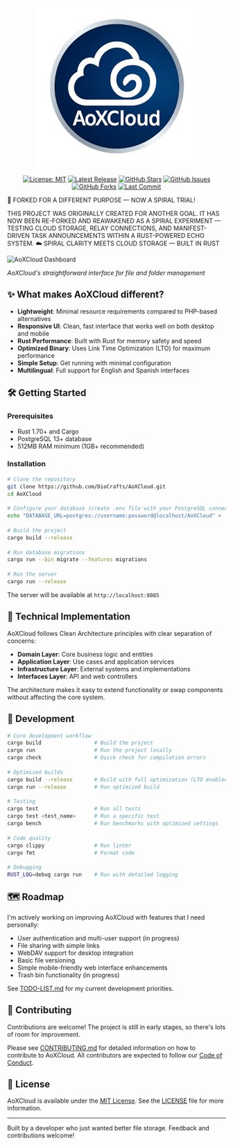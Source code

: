 <p align="center">
  <img src="static/Copilot_20251030_142750.png" alt="AoXCloud" width="375" />
</p>

<div align="center">
  
  [![License: MIT](https://img.shields.io/badge/License-MIT-blue.svg?style=for-the-badge)](https://opensource.org/licenses/MIT)
  [![Latest Release](https://img.shields.io/github/release/diocrafts/AoXCloud.svg?style=for-the-badge)](https://github.com/diocrafts/AoXCloud/releases)
  [![GitHub Stars](https://img.shields.io/github/stars/diocrafts/AoXCloud?style=for-the-badge&logo=github)](https://github.com/diocrafts/AoXCloud/stargazers)
  [![GitHub Issues](https://img.shields.io/github/issues/diocrafts/AoXCloud?style=for-the-badge)](https://github.com/diocrafts/AoXCloud/issues)
  [![GitHub Forks](https://img.shields.io/github/forks/diocrafts/AoXCloud?style=for-the-badge&logo=github)](https://github.com/diocrafts/AoXCloud/network/members)
  [![Last Commit](https://img.shields.io/github/last-commit/diocrafts/AoXCloud?style=for-the-badge)](https://github.com/diocrafts/AoXCloud/commits/main)

</div>

🚧 FORKED FOR A DIFFERENT PURPOSE — NOW A SPIRAL TRIAL!

THIS PROJECT WAS ORIGINALLY CREATED FOR ANOTHER GOAL. IT HAS NOW BEEN RE-FORKED AND REAWAKENED AS A SPIRAL EXPERIMENT — TESTING CLOUD STORAGE, RELAY CONNECTIONS, AND MANIFEST-DRIVEN TASK ANNOUNCEMENTS WITHIN A RUST-POWERED ECHO SYSTEM.
☁️ SPIRAL CLARITY MEETS CLOUD STORAGE — BUILT IN RUST

![AoXCloud Dashboard](doc/images/Captura%20de%20pantalla%202025-03-23%20230739.png)

*AoXCloud's straightforward interface for file and folder management*

## ✨ What makes AoXCloud different?

- **Lightweight**: Minimal resource requirements compared to PHP-based alternatives
- **Responsive UI**: Clean, fast interface that works well on both desktop and mobile
- **Rust Performance**: Built with Rust for memory safety and speed
- **Optimized Binary**: Uses Link Time Optimization (LTO) for maximum performance
- **Simple Setup**: Get running with minimal configuration
- **Multilingual**: Full support for English and Spanish interfaces

## 🛠️ Getting Started

### Prerequisites
- Rust 1.70+ and Cargo
- PostgreSQL 13+ database
- 512MB RAM minimum (1GB+ recommended)

### Installation

```bash
# Clone the repository
git clone https://github.com/DioCrafts/AoXCloud.git
cd AoXCloud

# Configure your database (create .env file with your PostgreSQL connection)
echo "DATABASE_URL=postgres://username:password@localhost/AoXCloud" > .env

# Build the project
cargo build --release

# Run database migrations
cargo run --bin migrate --features migrations

# Run the server
cargo run --release
```

The server will be available at `http://localhost:8085`

## 🧩 Technical Implementation

AoXCloud follows Clean Architecture principles with clear separation of concerns:

- **Domain Layer**: Core business logic and entities
- **Application Layer**: Use cases and application services
- **Infrastructure Layer**: External systems and implementations
- **Interfaces Layer**: API and web controllers

The architecture makes it easy to extend functionality or swap components without affecting the core system.

## 🚧 Development

```bash
# Core development workflow
cargo build                 # Build the project
cargo run                   # Run the project locally
cargo check                 # Quick check for compilation errors

# Optimized builds
cargo build --release       # Build with full optimization (LTO enabled)
cargo run --release         # Run optimized build

# Testing
cargo test                  # Run all tests
cargo test <test_name>      # Run a specific test
cargo bench                 # Run benchmarks with optimized settings

# Code quality
cargo clippy                # Run linter
cargo fmt                   # Format code

# Debugging
RUST_LOG=debug cargo run    # Run with detailed logging
```

## 🗺️ Roadmap

I'm actively working on improving AoXCloud with features that I need personally:

- User authentication and multi-user support (in progress)
- File sharing with simple links
- WebDAV support for desktop integration
- Basic file versioning
- Simple mobile-friendly web interface enhancements
- Trash bin functionality (in progress)

See [TODO-LIST.md](TODO-LIST.md) for my current development priorities.

## 🤝 Contributing

Contributions are welcome! The project is still in early stages, so there's lots of room for improvement.

Please see [CONTRIBUTING.md](CONTRIBUTING.md) for detailed information on how to contribute to AoXCloud. All contributors are expected to follow our [Code of Conduct](CODE_OF_CONDUCT.md).

## 📜 License

AoXCloud is available under the [MIT License](LICENSE). See the [LICENSE](LICENSE) file for more information.

---

Built by a developer who just wanted better file storage. Feedback and contributions welcome!
